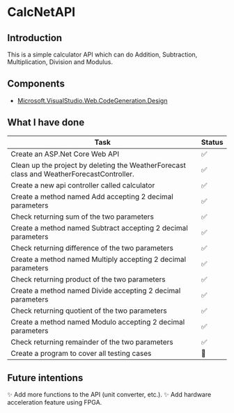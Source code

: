 # CalcNetAPI

## Introduction

This is a simple calculator API which can do Addition, Subtraction, Multiplication, Division and Modulus.

## Components

- [Microsoft.VisualStudio.Web.CodeGeneration.Design](https://www.nuget.org/packages/Microsoft.VisualStudio.Web.CodeGeneration.Design/)

## What I have done

 Task | Status
 --- | ---
Create an ASP.Net Core Web API | :white_check_mark:
Clean up the project by deleting the WeatherForecast class and WeatherForecastController. | :white_check_mark:
Create a new api controller called calculator | :white_check_mark:
Create a method named Add accepting 2 decimal parameters | :white_check_mark:
Check returning sum of the two parameters | :white_check_mark:
Create a method named Subtract accepting 2 decimal parameters | :white_check_mark:
Check returning difference of the two parameters | :white_check_mark:
Create a method named Multiply accepting 2 decimal parameters | :white_check_mark:
Check returning product of the two parameters | :white_check_mark:
Create a method named Divide accepting 2 decimal parameters | :white_check_mark:
Check returning quotient of the two parameters | :white_check_mark:
Create a method named Modulo accepting 2 decimal parameters | :white_check_mark:
Check returning remainder of the two parameters | :white_check_mark:
Create a program to cover all testing cases | :construction:

## Future intentions

:sparkles: Add more functions to the API (unit converter, etc.).
:sparkles: Add hardware acceleration feature using FPGA.

